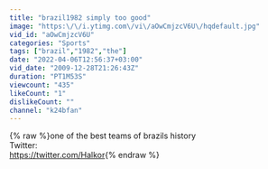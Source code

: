 ```yaml
---
title: "brazil1982 simply too good"
image: "https:\/\/i.ytimg.com\/vi\/aOwCmjzcV6U\/hqdefault.jpg"
vid_id: "aOwCmjzcV6U"
categories: "Sports"
tags: ["brazil","1982","the"]
date: "2022-04-06T12:56:37+03:00"
vid_date: "2009-12-28T21:26:43Z"
duration: "PT1M53S"
viewcount: "435"
likeCount: "1"
dislikeCount: ""
channel: "k24bfan"
---
```

{% raw %}one of the best teams of brazils history<br />Twitter:<br /><a rel="nofollow" target="blank" href="https://twitter.com/Halkor">https://twitter.com/Halkor</a>{% endraw %}
